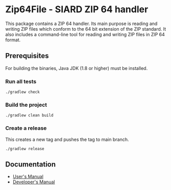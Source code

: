 # Zip64File - SIARD ZIP 64 handler

This package contains a ZIP 64 handler. Its main purpose is reading and writing ZIP files which conform to the 64 bit extension of the ZIP standard. It also includes a command-line tool for reading and writing ZIP files in ZIP 64 format.

## Prerequisites

For building the binaries, Java JDK (1.8 or higher) must be installed. 

### Run all tests
```shell
./gradlew check
```

### Build the project
```shell
./gradlew clean build
```

### Create a release
This creates a new tag and pushes the tag to main branch.
```shell
./gradlew release
```

## Documentation
- [User's Manual](./doc/manual/user/index.html)
- [Developer's Manual](./doc/manual/developer/index.html)